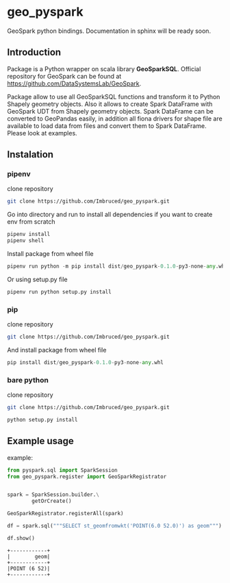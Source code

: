# geo_pyspark

GeoSpark python bindings.
Documentation in sphinx will be ready soon.

## Introduction

Package is a Python wrapper on scala library <b>GeoSparkSQL</b>. Official repository for GeoSpark can be found at
https://github.com/DataSystemsLab/GeoSpark. 

Package allow to use all GeoSparkSQL functions and transform it to Python Shapely geometry objects. Also
it allows to create Spark DataFrame with GeoSpark UDT from Shapely geometry objects. Spark DataFrame can
be converted to GeoPandas easily, in addition all fiona drivers for shape file are available to load
data from files and convert them to Spark DataFrame. Please look at examples.

## Instalation

### pipenv

clone repository

```bash
git clone https://github.com/Imbruced/geo_pyspark.git
```
Go into directory and run to install all dependencies if you want to create env from
scratch
```python
pipenv install 
pipenv shell
```

Install package from wheel file
```python
pipenv run python -m pip install dist/geo_pyspark-0.1.0-py3-none-any.whl
```
Or using setup.py file
```python
pipenv run python setup.py install
```

### pip

clone repository

```bash
git clone https://github.com/Imbruced/geo_pyspark.git
```

And install package from wheel file

```python
pip install dist/geo_pyspark-0.1.0-py3-none-any.whl
```

### bare python

clone repository

```bash
git clone https://github.com/Imbruced/geo_pyspark.git
```

```python
python setup.py install
```

## Example usage


example:

```python
from pyspark.sql import SparkSession
from geo_pyspark.register import GeoSparkRegistrator


spark = SparkSession.builder.\
        getOrCreate()

GeoSparkRegistrator.registerAll(spark)

df = spark.sql("""SELECT st_geomfromwkt('POINT(6.0 52.0)') as geom""")

df.show()

```
    +------------+
    |        geom|
    +------------+
    |POINT (6 52)|
    +------------+

##
